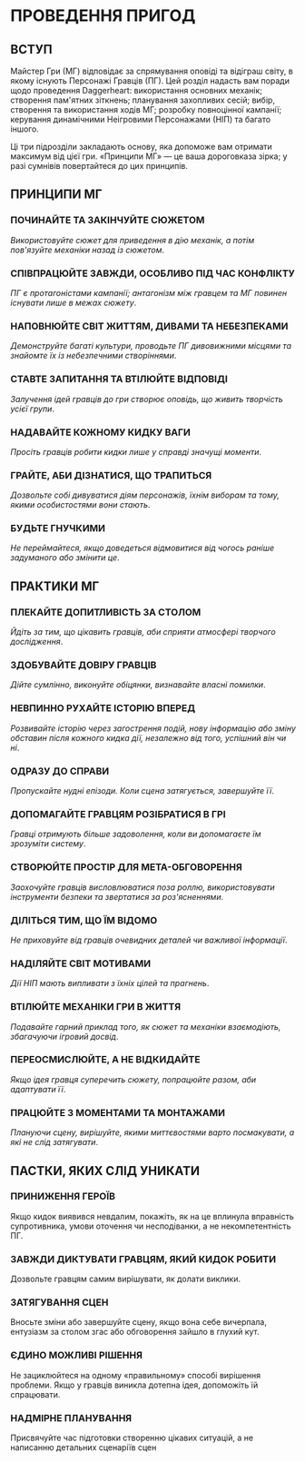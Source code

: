 # ПРОВЕДЕННЯ ПРИГОД

## ВСТУП

Майстер Гри (МГ) відповідає за спрямування оповіді та відіграш світу, в якому існують Персонажі Гравців (ПГ). Цей розділ надасть вам поради щодо проведення Daggerheart: використання основних механік; створення пам'ятних зіткнень; планування захопливих сесій; вибір, створення та використання ходів МГ; розробку повноцінної кампанії; керування динамічними Неігровими Персонажами (НІП) та багато іншого.

Ці три підрозділи закладають основу, яка допоможе вам отримати максимум від цієї гри. «Принципи МГ» — це ваша дороговказа зірка; у разі сумнівів повертайтеся до цих принципів.

## ПРИНЦИПИ МГ

### ПОЧИНАЙТЕ ТА ЗАКІНЧУЙТЕ СЮЖЕТОМ

*Використовуйте сюжет для приведення в дію механік, а потім пов'язуйте механіки назад із сюжетом*.

### СПІВПРАЦЮЙТЕ ЗАВЖДИ, ОСОБЛИВО ПІД ЧАС КОНФЛІКТУ

*ПГ є протагоністами кампанії; антагонізм між гравцем та МГ повинен існувати лише в межах сюжету*.

### НАПОВНЮЙТЕ СВІТ ЖИТТЯМ, ДИВАМИ ТА НЕБЕЗПЕКАМИ

*Демонструйте багаті культури, проводьте ПГ дивовижними місцями та знайомте їх із небезпечними створіннями*.

### СТАВТЕ ЗАПИТАННЯ ТА ВТІЛЮЙТЕ ВІДПОВІДІ

*Залучення ідей гравців до гри створює оповідь, що живить творчість усієї групи*.

### НАДАВАЙТЕ КОЖНОМУ КИДКУ ВАГИ

*Просіть гравців робити кидки лише у справді значущі моменти*.

### ГРАЙТЕ, АБИ ДІЗНАТИСЯ, ЩО ТРАПИТЬСЯ

*Дозвольте собі дивуватися діям персонажів, їхнім виборам та тому, якими особистостями вони стають*.

### БУДЬТЕ ГНУЧКИМИ

*Не переймайтеся, якщо доведеться відмовитися від чогось раніше задуманого або змінити це*.

## ПРАКТИКИ МГ

### ПЛЕКАЙТЕ ДОПИТЛИВІСТЬ ЗА СТОЛОМ

*Йдіть за тим, що цікавить гравців, аби сприяти атмосфері творчого дослідження*.

### ЗДОБУВАЙТЕ ДОВІРУ ГРАВЦІВ

*Дійте сумлінно, виконуйте обіцянки, визнавайте власні помилки*.

### НЕВПИННО РУХАЙТЕ ІСТОРІЮ ВПЕРЕД

*Розвивайте історію через загострення подій, нову інформацію або зміну обставин після кожного кидка дії, незалежно від того, успішний він чи ні*.

### ОДРАЗУ ДО СПРАВИ

*Пропускайте нудні епізоди. Коли сцена затягується, завершуйте її*.

### ДОПОМАГАЙТЕ ГРАВЦЯМ РОЗІБРАТИСЯ В ГРІ

*Гравці отримують більше задоволення, коли ви допомагаєте їм зрозуміти систему*.

### СТВОРЮЙТЕ ПРОСТІР ДЛЯ МЕТА-ОБГОВОРЕННЯ

*Заохочуйте гравців висловлюватися поза роллю, використовувати інструменти безпеки та звертатися за роз'ясненнями*.

### ДІЛІТЬСЯ ТИМ, ЩО ЇМ ВІДОМО

*Не приховуйте від гравців очевидних деталей чи важливої інформації*.

### НАДІЛЯЙТЕ СВІТ МОТИВАМИ

*Дії НІП мають випливати з їхніх цілей та прагнень*.

### ВТІЛЮЙТЕ МЕХАНІКИ ГРИ В ЖИТТЯ

*Подавайте гарний приклад того, як сюжет та механіки взаємодіють, збагачуючи ігровий досвід*.

### ПЕРЕОСМИСЛЮЙТЕ, А НЕ ВІДКИДАЙТЕ

*Якщо ідея гравця суперечить сюжету, попрацюйте разом, аби адаптувати її*.

### ПРАЦЮЙТЕ З МОМЕНТАМИ ТА МОНТАЖАМИ

*Плануючи сцену, вирішуйте, якими миттєвостями варто посмакувати, а які не слід затягувати*.

## ПАСТКИ, ЯКИХ СЛІД УНИКАТИ

### ПРИНИЖЕННЯ ГЕРОЇВ

Якщо кидок виявився невдалим, покажіть, як на це вплинула вправність супротивника, умови оточення чи несподіванки, а не некомпетентність ПГ.

### ЗАВЖДИ ДИКТУВАТИ ГРАВЦЯМ, ЯКИЙ КИДОК РОБИТИ

Дозвольте гравцям самим вирішувати, як долати виклики.

### ЗАТЯГУВАННЯ СЦЕН

Вносьте зміни або завершуйте сцену, якщо вона себе вичерпала, ентузіазм за столом згас або обговорення зайшло в глухий кут.

### ЄДИНО МОЖЛИВІ РІШЕННЯ

Не зациклюйтеся на одному «правильному» способі вирішення проблеми. Якщо у гравців виникла дотепна ідея, допоможіть їй спрацювати.

### НАДМІРНЕ ПЛАНУВАННЯ

Присвячуйте час підготовки створенню цікавих ситуацій, а не написанню детальних сценаріїв сцен